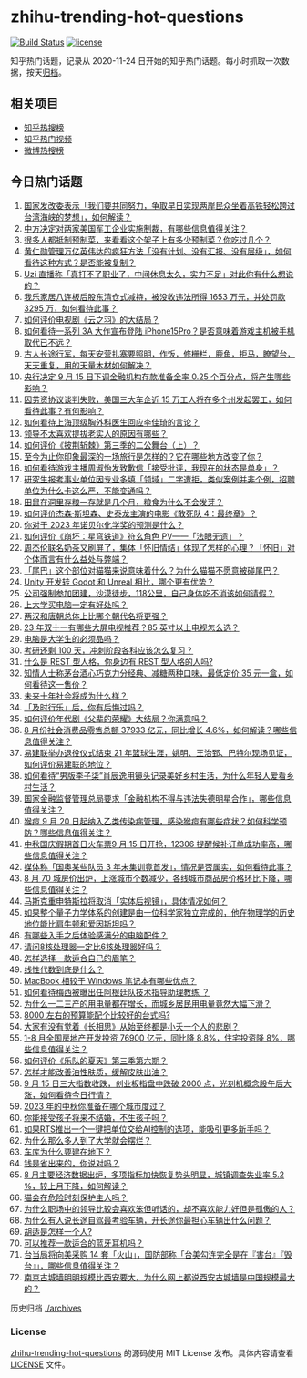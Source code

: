 # zhihu-trending-hot-questions

[![Build Status](https://github.com/justjavac/zhihu-trending-hot-questions/workflows/ci/badge.svg?branch=master)](https://github.com/justjavac/zhihu-trending-hot-questions/actions)
[![license](https://img.shields.io/github/license/justjavac/zhihu-trending-hot-questions)](https://github.com/justjavac/zhihu-trending-hot-questions/blob/master/LICENSE)

知乎热门话题，记录从 2020-11-24
日开始的知乎热门话题。每小时抓取一次数据，按天[归档](./archives)。

## 相关项目

- [知乎热搜榜](https://github.com/justjavac/zhihu-trending-top-search)
- [知乎热门视频](https://github.com/justjavac/zhihu-trending-hot-video)
- [微博热搜榜](https://github.com/justjavac/weibo-trending-hot-search)

## 今日热门话题

<!-- BEGIN -->
<!-- 最后更新时间 Sat Sep 16 2023 04:15:36 GMT+0800 (China Standard Time) -->

1. [国家发改委表示「我们要共同努力，争取早日实现两岸民众坐着高铁轻松跨过台湾海峡的梦想」，如何解读？](https://www.zhihu.com/question/621996011)
1. [中方决定对两家美国军工企业实施制裁，有哪些信息值得关注？](https://www.zhihu.com/question/622196701)
1. [很多人都抵制预制菜，来看看这个架子上有多少预制菜？你吃过几个？](https://www.zhihu.com/question/621688050)
1. [黄仁勋管理万亿英伟达的疯狂方法「没有计划、没有汇报、没有层级」，如何看待这种方式？是否能被复制？](https://www.zhihu.com/question/622191366)
1. [Uzi 直播称「真打不了职业了，中间休息太久，实力不足」对此你有什么想说的？](https://www.zhihu.com/question/622172595)
1. [我乐家居八连板后股东清仓式减持，被没收违法所得 1653 万元，并处罚款 3295 万，如何看待此事？](https://www.zhihu.com/question/622268931)
1. [如何评价电视剧《云之羽》的大结局？](https://www.zhihu.com/question/622270936)
1. [如何看待一系列 3A 大作宣布登陆 iPhone15Pro？是否意味着游戏主机被手机取代已不远？](https://www.zhihu.com/question/621790976)
1. [古人长途行军，每天安营扎塞要照明，作饭，修栅栏，鹿角，拒马，瞭望台，天天重复，用的天量木材如何解决？](https://www.zhihu.com/question/621487136)
1. [央行决定 9 月 15 日下调金融机构存款准备金率 0.25 个百分点，将产生哪些影响？](https://www.zhihu.com/question/622051976)
1. [因劳资协议谈判失败，美国三大车企近 15 万工人将在多个州发起罢工，如何看待此事？有何影响？](https://www.zhihu.com/question/622177342)
1. [如何看待上海顶级胸外科医生回应李佳琦的言论？](https://www.zhihu.com/question/621851774)
1. [领导不太喜欢提拔老实人的原因有哪些？](https://www.zhihu.com/question/615660461)
1. [如何评价《披荆斩棘》第三季的二公舞台（上）？](https://www.zhihu.com/question/622155624)
1. [至今为止你印象最深的一场旅行是怎样的？它在哪些地方改变了你？](https://www.zhihu.com/question/621888536)
1. [如何看待游戏主播周淑怡发致歉信「接受批评，我现在的状态是单身」？](https://www.zhihu.com/question/622203856)
1. [研究生报考事业单位因专业多填「领域」二字遭拒，类似案例并非个例，招聘单位为什么卡这么严，不能变通吗？](https://www.zhihu.com/question/621992087)
1. [田鼠在洞里存粮一存就是几个月，粮食为什么不会发芽？](https://www.zhihu.com/question/594488427)
1. [如何评价杰森·斯坦森、史泰龙主演的电影《敢死队 4：最终章》？](https://www.zhihu.com/question/622008991)
1. [你对于 2023 年诺贝尔化学奖的预测是什么？](https://www.zhihu.com/question/619698946)
1. [如何评价《崩坏：星穹铁道》符玄角色 PV——「法眼无遗」？](https://www.zhihu.com/question/622176985)
1. [周杰伦联名奶茶又刷屏了，集体「怀旧情结」体现了怎样的心理？「怀旧」对个体而言有什么益处与弊端？](https://www.zhihu.com/question/622045816)
1. [「尾巴」这个部位对猫猫来说意味着什么？为什么猫猫不愿意被碰尾巴？](https://www.zhihu.com/question/621446345)
1. [Unity 开发转 Godot 和 Unreal 相比，哪个更有优势？](https://www.zhihu.com/question/622022367)
1. [公司强制参加团建，沙漠徒步，118公里，自己身体吃不消该如何请假？](https://www.zhihu.com/question/446506135)
1. [上大学买电脑一定有好处吗？](https://www.zhihu.com/question/619478353)
1. [两汉和唐朝总体上比哪个朝代名将更强？](https://www.zhihu.com/question/424646629)
1. [23 年双十一有哪些大屏电视推荐？85 英寸以上电视怎么选？](https://www.zhihu.com/question/622171453)
1. [电脑是大学生的必须品吗？](https://www.zhihu.com/question/621438812)
1. [考研还剩 100 天，冲刺阶段各科应该怎么复习？](https://www.zhihu.com/question/619990545)
1. [什么是 REST 型人格，你身边有 REST 型人格的人吗?](https://www.zhihu.com/question/621657625)
1. [知情人士称茅台酒心巧克力分经典、减糖两种口味，最低定价 35 元一盒，如何看待这一售价？](https://www.zhihu.com/question/622016837)
1. [未来十年社会将成为什么样？](https://www.zhihu.com/question/464614884)
1. [「及时行乐」后，你有后悔过吗？](https://www.zhihu.com/question/621466860)
1. [如何评价年代剧《父辈的荣耀》大结局？你满意吗？](https://www.zhihu.com/question/621863350)
1. [8 月份社会消费品零售总额 37933 亿元，同比增长 4.6%，如何解读？哪些信息值得关注？](https://www.zhihu.com/question/622163691)
1. [易建联举办退役仪式结束 21 年篮球生涯，姚明、王治郅、巴特尔现场见证，如何评价易建联的地位？](https://www.zhihu.com/question/622194692)
1. [如何看待“男版李子柒”肖辰逸用镜头记录美好乡村生活，为什么年轻人爱看乡村生活？](https://www.zhihu.com/question/622195649)
1. [国家金融监督管理总局要求「金融机构不得与违法失德明星合作」，哪些信息值得关注？](https://www.zhihu.com/question/621994392)
1. [猴痘 9 月 20 日起纳入乙类传染病管理，感染猴痘有哪些症状？如何科学预防？哪些信息值得关注？](https://www.zhihu.com/question/622171602)
1. [中秋国庆假期首日火车票9 月 15 日开抢，12306 提醒候补订单成功率高，哪些信息值得关注？](https://www.zhihu.com/question/622159949)
1. [媒体称「国奥某些队员 3 年未集训竟首发」，情况是否属实，如何看待此事？](https://www.zhihu.com/question/622031995)
1. [8 月 70 城房价出炉，上涨城市个数减少，各线城市商品房价格环比下降，哪些信息值得关注？](https://www.zhihu.com/question/622159975)
1. [马斯克重申特斯拉将取消「实体后视镜」，具体情况如何？](https://www.zhihu.com/question/621631987)
1. [如果整个量子力学体系的创建是由一位科学家独立完成的，他在物理学的历史地位能比肩牛顿和爱因斯坦吗？](https://www.zhihu.com/question/622000751)
1. [有哪些入手之后体验感满分的电脑配件？](https://www.zhihu.com/question/534622057)
1. [请问8核处理器一定比6核处理器好吗？](https://www.zhihu.com/question/619553563)
1. [怎样选择一款适合自己的眉笔？](https://www.zhihu.com/question/616069427)
1. [线性代数到底是什么？](https://www.zhihu.com/question/489470968)
1. [MacBook 相较于 Windows 笔记本有哪些优点？](https://www.zhihu.com/question/617348220)
1. [如何看待梅西被曝出任阿根廷队技术指导助理教练 ？](https://www.zhihu.com/question/622131134)
1. [为什么一二三产的用电量都在增长，而城乡居民用电量竟然大幅下滑？](https://www.zhihu.com/question/621980753)
1. [8000 左右的预算能配个比较好的台式吗?](https://www.zhihu.com/question/530594714)
1. [大家有没有觉着《长相思》从始至终都是小夭一个人的悲剧？](https://www.zhihu.com/question/621224375)
1. [1-8 月全国房地产开发投资 76900 亿元，同比降 8.8%，住宅投资降 8%，哪些信息值得关注？](https://www.zhihu.com/question/622164293)
1. [如何评价《乐队的夏天》第三季第六期？](https://www.zhihu.com/question/622155467)
1. [怎样才能改善油性肤质，缓解皮肤出油？](https://www.zhihu.com/question/619587327)
1. [9 月 15 日三大指数收跌，创业板指盘中跌破 2000 点，光刻机概念股午后大涨，如何看待今日行情？](https://www.zhihu.com/question/622161412)
1. [2023 年的中秋你准备在哪个城市度过？](https://www.zhihu.com/question/617537952)
1. [你能接受孩子将来不结婚，不生孩子吗？](https://www.zhihu.com/question/618071485)
1. [如果RTS推出一个一键把单位交给AI控制的选项，能吸引更多新手吗？](https://www.zhihu.com/question/620454474)
1. [为什么那么多人到了大学就会摆烂？](https://www.zhihu.com/question/619489275)
1. [车库为什么要建在地下？](https://www.zhihu.com/question/622026086)
1. [钱是省出来的，你说对吗？](https://www.zhihu.com/question/616142208)
1. [8 月主要经济数据出炉，多项指标加快恢复势头明显，城镇调查失业率 5.2 %，较上月下降，如何解读？](https://www.zhihu.com/question/622163925)
1. [猫会在危险时刻保护主人吗？](https://www.zhihu.com/question/296423454)
1. [为什么职场中的领导比较会喜欢笨但听话的，却不喜欢能力好但是孤傲的人？](https://www.zhihu.com/question/621119477)
1. [为什么有人说长途自驾最考验车辆，开长途你最担心车辆出什么问题？](https://www.zhihu.com/question/621813776)
1. [胡适是怎样一个人?](https://www.zhihu.com/question/622060432)
1. [可以推荐一款适合的蓝牙耳机吗？](https://www.zhihu.com/question/620741712)
1. [台当局将向美采购 14 套「火山」，国防部称「台美勾连完全是在『害台』『毁台』」，哪些信息值得关注？](https://www.zhihu.com/question/622027117)
1. [南京古城墙明明规模比西安要大，为什么网上都说西安古城墙是中国规模最大的？](https://www.zhihu.com/question/563144731)

<!-- END -->

历史归档 [./archives](./archives)

### License

[zhihu-trending-hot-questions](https://github.com/justjavac/zhihu-trending-hot-questions)
的源码使用 MIT License 发布。具体内容请查看 [LICENSE](./LICENSE) 文件。

